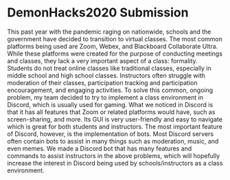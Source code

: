 # DemonHacks2020 Submission

This past year with the pandemic raging on nationwide, schools and the government have decided to transition to virtual classes. The most common platforms being used are Zoom, Webex, and Blackboard Collaborate Ultra. While these platforms were created for the purpose of conducting meetings and classes, they lack a very important aspect of a class: formality. Students do not treat online classes like traditional classes, especially in middle school and high school classes. Instructors often struggle with moderation of their classes, participation tracking and participation encouragement, and engaging activities. To solve this common, ongoing problem, my team decided to try to implement a class environment in Discord, which is usually used for gaming. What we noticed in Discord is that it has all features that Zoom or related platforms would have, such as screen-sharing, and more. Its GUI is very user-friendly and easy to navigate which is great for both students and instructors. The most important feature of Discord, however, is the implementation of bots. Most Discord servers often contain bots to assist in many things such as moderation, music, and even memes. We made a Discord bot that has many features and commands to assist instructors in the above problems, which will hopefully increase the interest in Discord being used by schools/instructors as a class environment.
